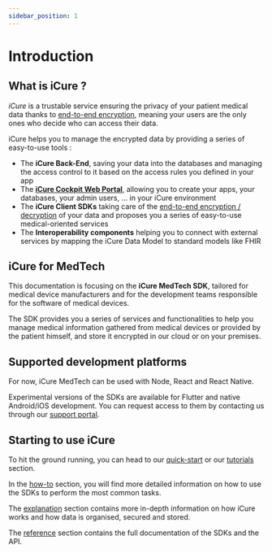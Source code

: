 ```yaml
---
sidebar_position: 1
---
```


# Introduction

## What is iCure ?

*iCure* is a trustable service ensuring the privacy of your patient medical data thanks to [end-to-end encryption](explanations/encryption/introduction.mdx), 
meaning your users are the only ones who decide who can access their data. 

iCure helps you to manage the encrypted data by providing a series of easy-to-use tools :   
- The **iCure Back-End**, saving your data into the databases and managing the access control to it based on the access 
rules you defined in your app
- The [**iCure Cockpit Web Portal**](../cockpit/intro), allowing you to create your apps, your databases, 
your admin users, ... in your iCure environment
- The **iCure Client SDKs** taking care of the [end-to-end encryption / decryption](explanations/encryption/introduction.mdx) 
of your data and proposes you a series of easy-to-use medical-oriented services
- The **Interoperability components** helping you to connect with external services by mapping the iCure Data Model to 
standard models like FHIR

## iCure for MedTech
This documentation is focusing on the **iCure MedTech SDK**, tailored for medical device manufacturers and for the 
development teams responsible for the software of medical devices.

The SDK provides you a series of services and functionalities to help you manage medical information gathered 
from medical devices or provided by the patient himself, and store it encrypted in our cloud or on your premises.

## Supported development platforms

For now, iCure MedTech can be used with Node, React and React Native.

Experimental versions of the SDKs are available for Flutter and native Android/iOS development. You can request access 
to them by contacting us through our [support portal](https://icure.atlassian.net/servicedesk/customer/portal/3).

## Starting to use iCure

To hit the ground running, you can head to our [quick-start](./quick-start.md) or our [tutorials](./tutorial/index.md) section.

In the [how-to](/sdks/how-to/index) section, you will find more detailed information on how to use the SDKs to perform the most common tasks.

The [explanation](/sdks/explanations) section contains more in-depth information on how iCure works and how data is organised, secured and stored.

The [reference](/sdks/references/modules) section contains the full documentation of the SDKs and the API.
